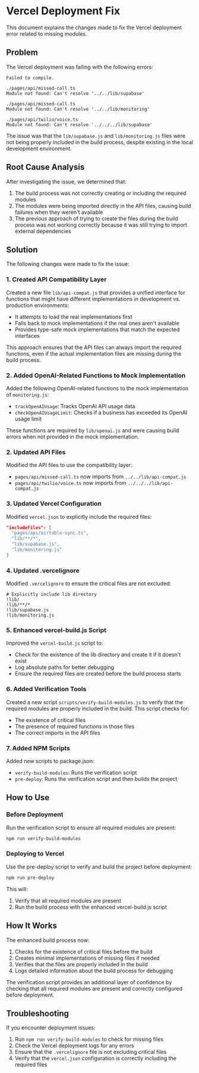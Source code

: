 # Vercel Deployment Fix

This document explains the changes made to fix the Vercel deployment error related to missing modules.

## Problem

The Vercel deployment was failing with the following errors:

```
Failed to compile.

./pages/api/missed-call.ts
Module not found: Can't resolve '../../lib/supabase'

./pages/api/missed-call.ts
Module not found: Can't resolve '../../lib/monitoring'

./pages/api/twilio/voice.ts
Module not found: Can't resolve '../../../lib/supabase'
```

The issue was that the `lib/supabase.js` and `lib/monitoring.js` files were not being properly included in the build process, despite existing in the local development environment.

## Root Cause Analysis

After investigating the issue, we determined that:

1. The build process was not correctly creating or including the required modules
2. The modules were being imported directly in the API files, causing build failures when they weren't available
3. The previous approach of trying to create the files during the build process was not working correctly because it was still trying to import external dependencies

## Solution

The following changes were made to fix the issue:

### 1. Created API Compatibility Layer

Created a new file `lib/api-compat.js` that provides a unified interface for functions that might have different implementations in development vs. production environments:

- It attempts to load the real implementations first
- Falls back to mock implementations if the real ones aren't available
- Provides type-safe mock implementations that match the expected interfaces

This approach ensures that the API files can always import the required functions, even if the actual implementation files are missing during the build process.

### 2. Added OpenAI-Related Functions to Mock Implementation

Added the following OpenAI-related functions to the mock implementation of `monitoring.js`:

- `trackOpenAIUsage`: Tracks OpenAI API usage data
- `checkOpenAIUsageLimit`: Checks if a business has exceeded its OpenAI usage limit

These functions are required by `lib/openai.js` and were causing build errors when not provided in the mock implementation.

### 2. Updated API Files

Modified the API files to use the compatibility layer:

- `pages/api/missed-call.ts` now imports from `../../lib/api-compat.js`
- `pages/api/twilio/voice.ts` now imports from `../../../lib/api-compat.js`

### 3. Updated Vercel Configuration

Modified `vercel.json` to explicitly include the required files:

```json
"includeFiles": [
  "pages/api/airtable-sync.ts", 
  "lib/**/*", 
  "lib/supabase.js", 
  "lib/monitoring.js"
]
```

### 4. Updated .vercelignore

Modified `.vercelignore` to ensure the critical files are not excluded:

```
# Explicitly include lib directory
!lib/
!lib/**/*
!lib/supabase.js
!lib/monitoring.js
```

### 5. Enhanced vercel-build.js Script

Improved the `vercel-build.js` script to:
- Check for the existence of the lib directory and create it if it doesn't exist
- Log absolute paths for better debugging
- Ensure the required files are created before the build process starts

### 6. Added Verification Tools

Created a new script `scripts/verify-build-modules.js` to verify that the required modules are properly included in the build. This script checks for:
- The existence of critical files
- The presence of required functions in those files
- The correct imports in the API files

### 7. Added NPM Scripts

Added new scripts to package.json:
- `verify-build-modules`: Runs the verification script
- `pre-deploy`: Runs the verification script and then builds the project

## How to Use

### Before Deployment

Run the verification script to ensure all required modules are present:

```bash
npm run verify-build-modules
```

### Deploying to Vercel

Use the pre-deploy script to verify and build the project before deployment:

```bash
npm run pre-deploy
```

This will:
1. Verify that all required modules are present
2. Run the build process with the enhanced vercel-build.js script

## How It Works

The enhanced build process now:

1. Checks for the existence of critical files before the build
2. Creates minimal implementations of missing files if needed
3. Verifies that the files are properly included in the build
4. Logs detailed information about the build process for debugging

The verification script provides an additional layer of confidence by checking that all required modules are present and correctly configured before deployment.

## Troubleshooting

If you encounter deployment issues:

1. Run `npm run verify-build-modules` to check for missing files
2. Check the Vercel deployment logs for any errors
3. Ensure that the `.vercelignore` file is not excluding critical files
4. Verify that the `vercel.json` configuration is correctly including the required files
